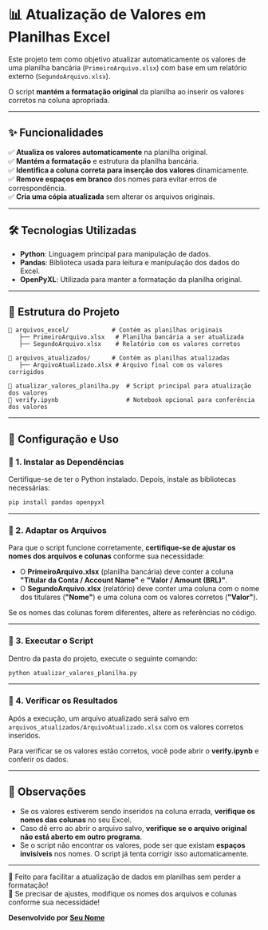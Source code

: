 # 📊 Atualização de Valores em Planilhas Excel

Este projeto tem como objetivo atualizar automaticamente os valores de uma planilha bancária (`PrimeiroArquivo.xlsx`) com base em um relatório externo (`SegundoArquivo.xlsx`).

O script **mantém a formatação original** da planilha ao inserir os valores corretos na coluna apropriada.

---

## ✨ Funcionalidades

✅ **Atualiza os valores automaticamente** na planilha original.  
✅ **Mantém a formatação** e estrutura da planilha bancária.  
✅ **Identifica a coluna correta para inserção dos valores** dinamicamente.  
✅ **Remove espaços em branco** dos nomes para evitar erros de correspondência.  
✅ **Cria uma cópia atualizada** sem alterar os arquivos originais.  

---

## 🛠️ Tecnologias Utilizadas

- **Python**: Linguagem principal para manipulação de dados.  
- **Pandas**: Biblioteca usada para leitura e manipulação dos dados do Excel.  
- **OpenPyXL**: Utilizada para manter a formatação da planilha original.  

---

## 📂 Estrutura do Projeto

```
📁 arquivos_excel/            # Contém as planilhas originais
   ├── PrimeiroArquivo.xlsx   # Planilha bancária a ser atualizada
   ├── SegundoArquivo.xlsx    # Relatório com os valores corretos

📁 arquivos_atualizados/      # Contém as planilhas atualizadas
   ├── ArquivoAtualizado.xlsx # Arquivo final com os valores corrigidos

📜 atualizar_valores_planilha.py  # Script principal para atualização dos valores
📜 verify.ipynb                   # Notebook opcional para conferência dos valores
```

---

## 📌 **Configuração e Uso**

### 🔹 1. Instalar as Dependências

Certifique-se de ter o Python instalado. Depois, instale as bibliotecas necessárias:
```sh
pip install pandas openpyxl
```

---

### 🔹 2. Adaptar os Arquivos

Para que o script funcione corretamente, **certifique-se de ajustar os nomes dos arquivos e colunas** conforme sua necessidade:

- O **PrimeiroArquivo.xlsx** (planilha bancária) deve conter a coluna **"Titular da Conta / Account Name"** e **"Valor / Amount (BRL)"**.
- O **SegundoArquivo.xlsx** (relatório) deve conter uma coluna com o nome dos titulares (**"Nome"**) e uma coluna com os valores corretos (**"Valor"**).

Se os nomes das colunas forem diferentes, altere as referências no código.

---

### 🔹 3. Executar o Script

Dentro da pasta do projeto, execute o seguinte comando:
```sh
python atualizar_valores_planilha.py
```

---

### 🔹 4. Verificar os Resultados

Após a execução, um arquivo atualizado será salvo em `arquivos_atualizados/ArquivoAtualizado.xlsx` com os valores corretos inseridos.

Para verificar se os valores estão corretos, você pode abrir o **verify.ipynb** e conferir os dados.

---

## 📢 **Observações**

- Se os valores estiverem sendo inseridos na coluna errada, **verifique os nomes das colunas** no seu Excel.
- Caso dê erro ao abrir o arquivo salvo, **verifique se o arquivo original não está aberto em outro programa**.
- Se o script não encontrar os valores, pode ser que existam **espaços invisíveis** nos nomes. O script já tenta corrigir isso automaticamente.

---

🚀 Feito para facilitar a atualização de dados em planilhas sem perder a formatação!  
📌 Se precisar de ajustes, modifique os nomes dos arquivos e colunas conforme sua necessidade!  

**Desenvolvido por [Seu Nome](https://github.com/seu-usuario)**

